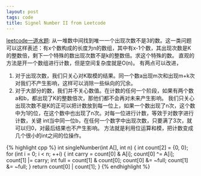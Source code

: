 ```yaml
---
layout: post
tags: code
title: Signel Number II from Leetcode
---
```


[leetcode一道水题](http://oj.leetcode.com/problems/single-number-ii/): 从一堆数中间找到唯一一个出现次数不是3的数。这一类问题可以这样表述：有x个数构成的长度为n的数组，其中有x-1个数，其出现次数是K的整数倍，剩下一个特殊的数出现次数不是k的整数倍。求这个特殊的数。
直观的方法是开一个数组进行计数，但是空间复杂度就是O(n)。
有两点可以改进，
1. 对于出现次数，我们只关心对K取模的结果。同一个数a出现m次和出现m+k次对我们不产生影响，这样可以消除一些纵向的冗余。
2. 对于大部分的数，我们并不关心数值。在计数的任何一个阶段，如果有两个数a和b，都出现了K的整数倍次，那他们都不会再对未来产生影响。
我们只关心出现次数不是K的正可以把计数放到每一位上，如果一个数出现了n次，这个数中为1的位，在这个数中也出现了n次。对每一位进行计数，等效于对数字进行计数，关键
int当中同一位b，在任何一个数字中出现次数，只要满了3次，就可以归0，对最后结果也不产生影响。
方法就是利用位运算和模，把计数变成几个很小的int之间的位操作。

{% highlight cpp %}
int singleNumber(int A[], int n) {
	int count[2] = {0, 0};
	for (int i = 0; i < n; ++i) {
		int carry = count[0] & A[i];
		count[0] ^= A[i];
		count[1] |= carry;
		int full = count[1] & count[0];
		count[0] &= ~full;
		count[1] &= ~full;
	}
	return count[0] | count[1];
}
{% endhighlight %}